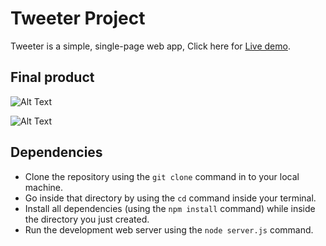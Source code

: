 # Tweeter Project

Tweeter is a simple, single-page web app,
Click here for [Live demo](https://tofis-tweeter.herokuapp.com).

## Final product

![Alt Text](https://github.com/tofi-124/tweeter/blob/master/docs/1.gif)

![Alt Text](https://github.com/tofi-124/tweeter/blob/master/docs/2.gif)

## Dependencies
- Clone the repository using the `git clone` command in to your local machine.
- Go inside that directory by using the `cd` command inside your terminal.
- Install all dependencies (using the `npm install` command) while inside the directory you just created.
- Run the development web server using the `node server.js` command.
